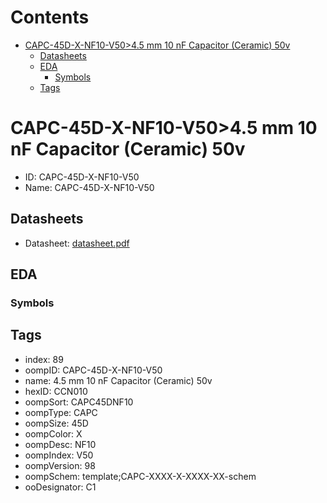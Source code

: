 



Contents
========

* [CAPC-45D-X-NF10-V50>4.5 mm 10 nF Capacitor (Ceramic) 50v](#capc-45d-x-nf10-v5045-mm-10-nf-capacitor-ceramic-50v)
	* [Datasheets](#datasheets)
	* [EDA](#eda)
		* [Symbols](#symbols)
	* [Tags](#tags)

# CAPC-45D-X-NF10-V50>4.5 mm 10 nF Capacitor (Ceramic) 50v

- ID: CAPC-45D-X-NF10-V50
- Name: CAPC-45D-X-NF10-V50

## Datasheets

- Datasheet: [datasheet.pdf](datasheet.pdf)

## EDA

### Symbols

## Tags

- index: 89
- oompID: CAPC-45D-X-NF10-V50
- name: 4.5 mm 10 nF Capacitor (Ceramic) 50v
- hexID: CCN010
- oompSort: CAPC45DNF10
- oompType: CAPC
- oompSize: 45D
- oompColor: X
- oompDesc: NF10
- oompIndex: V50
- oompVersion: 98
- oompSchem: template;CAPC-XXXX-X-XXXX-XX-schem
- ooDesignator: C1
